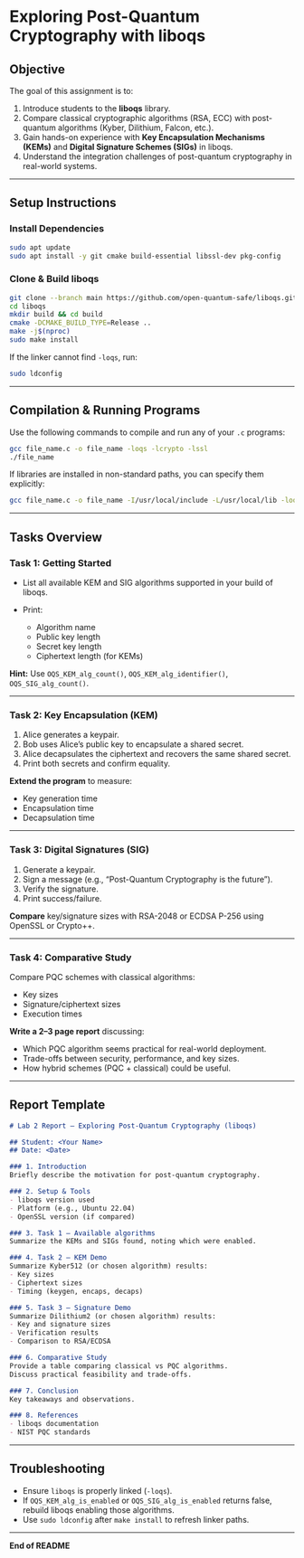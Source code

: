 # Exploring Post-Quantum Cryptography with liboqs

## Objective

The goal of this assignment is to:

1. Introduce students to the **liboqs** library.
2. Compare classical cryptographic algorithms (RSA, ECC) with post-quantum algorithms (Kyber, Dilithium, Falcon, etc.).
3. Gain hands-on experience with **Key Encapsulation Mechanisms (KEMs)** and **Digital Signature Schemes (SIGs)** in liboqs.
4. Understand the integration challenges of post-quantum cryptography in real-world systems.

---

## Setup Instructions

### Install Dependencies

```bash
sudo apt update
sudo apt install -y git cmake build-essential libssl-dev pkg-config
```

### Clone & Build liboqs

```bash
git clone --branch main https://github.com/open-quantum-safe/liboqs.git
cd liboqs
mkdir build && cd build
cmake -DCMAKE_BUILD_TYPE=Release ..
make -j$(nproc)
sudo make install
```

If the linker cannot find `-loqs`, run:

```bash
sudo ldconfig
```

---

## Compilation & Running Programs

Use the following commands to compile and run any of your `.c` programs:

```bash
gcc file_name.c -o file_name -loqs -lcrypto -lssl
./file_name
```

If libraries are installed in non-standard paths, you can specify them explicitly:

```bash
gcc file_name.c -o file_name -I/usr/local/include -L/usr/local/lib -loqs -lcrypto -lssl
```

---

## Tasks Overview

### **Task 1: Getting Started**

* List all available KEM and SIG algorithms supported in your build of liboqs.
* Print:

  * Algorithm name
  * Public key length
  * Secret key length
  * Ciphertext length (for KEMs)

**Hint:** Use `OQS_KEM_alg_count()`, `OQS_KEM_alg_identifier()`, `OQS_SIG_alg_count()`.

---

### **Task 2: Key Encapsulation (KEM)**

1. Alice generates a keypair.
2. Bob uses Alice’s public key to encapsulate a shared secret.
3. Alice decapsulates the ciphertext and recovers the same shared secret.
4. Print both secrets and confirm equality.

**Extend the program** to measure:

* Key generation time
* Encapsulation time
* Decapsulation time

---

### **Task 3: Digital Signatures (SIG)**

1. Generate a keypair.
2. Sign a message (e.g., “Post-Quantum Cryptography is the future”).
3. Verify the signature.
4. Print success/failure.

**Compare** key/signature sizes with RSA-2048 or ECDSA P-256 using OpenSSL or Crypto++.

---

### **Task 4: Comparative Study**

Compare PQC schemes with classical algorithms:

* Key sizes
* Signature/ciphertext sizes
* Execution times

**Write a 2–3 page report** discussing:

* Which PQC algorithm seems practical for real-world deployment.
* Trade-offs between security, performance, and key sizes.
* How hybrid schemes (PQC + classical) could be useful.

---

## Report Template

```markdown
# Lab 2 Report — Exploring Post-Quantum Cryptography (liboqs)

## Student: <Your Name>
## Date: <Date>

### 1. Introduction
Briefly describe the motivation for post-quantum cryptography.

### 2. Setup & Tools
- liboqs version used
- Platform (e.g., Ubuntu 22.04)
- OpenSSL version (if compared)

### 3. Task 1 — Available algorithms
Summarize the KEMs and SIGs found, noting which were enabled.

### 4. Task 2 — KEM Demo
Summarize Kyber512 (or chosen algorithm) results:
- Key sizes
- Ciphertext sizes
- Timing (keygen, encaps, decaps)

### 5. Task 3 — Signature Demo
Summarize Dilithium2 (or chosen algorithm) results:
- Key and signature sizes
- Verification results
- Comparison to RSA/ECDSA

### 6. Comparative Study
Provide a table comparing classical vs PQC algorithms.
Discuss practical feasibility and trade-offs.

### 7. Conclusion
Key takeaways and observations.

### 8. References
- liboqs documentation
- NIST PQC standards
```

---

## Troubleshooting

* Ensure `liboqs` is properly linked (`-loqs`).
* If `OQS_KEM_alg_is_enabled` or `OQS_SIG_alg_is_enabled` returns false, rebuild liboqs enabling those algorithms.
* Use `sudo ldconfig` after `make install` to refresh linker paths.

---

**End of README**
